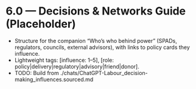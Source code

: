 # 6.0 — Decisions & Networks Guide (Placeholder)

- Structure for the companion “Who’s who behind power” (SPADs, regulators, councils, external advisors), with links to policy cards they influence.
- Lightweight tags: [influence: 1–5], [role: policy|delivery|regulatory|advisory|friend|donor].
- TODO: Build from ./chats/ChatGPT-Labour_decision-making_influences.sourced.md